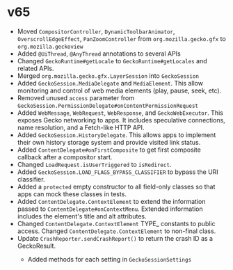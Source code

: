 # v65
- Moved `CompositorController`, `DynamicToolbarAnimator`,
  `OverscrollEdgeEffect`, `PanZoomController` from `org.mozilla.gecko.gfx` to
  `org.mozilla.geckoview`
- Added `@UiThread`, `@AnyThread` annotations to several APIs
- Changed `GeckoRuntime#getLocale` to `GeckoRuntime#getLocales` and related APIs.
- Merged `org.mozilla.gecko.gfx.LayerSession` into `GeckoSession`
- Added `GeckoSession.MediaDelegate` and `MediaElement`. This allow monitoring
  and control of web media elements (play, pause, seek, etc).
- Removed unused `access` parameter from
  `GeckoSession.PermissionDelegate#onContentPermissionRequest`
- Added `WebMessage`, `WebRequest`, `WebResponse`, and `GeckoWebExecutor`. This
  exposes Gecko networking to apps. It includes speculative connections, name
  resolution, and a Fetch-like HTTP API.
- Added `GeckoSession.HistoryDelegate`. This allows apps to implement their own
  history storage system and provide visited link status.
- Added `ContentDelegate#onFirstComposite` to get first composite callback
  after a compositor start.
- Changed `LoadRequest.isUserTriggered` to `isRedirect`.
- Added `GeckoSession.LOAD_FLAGS_BYPASS_CLASSIFIER` to bypass the URI
  classifier.
- Added a `protected` empty constructor to all field-only classes so that apps
  can mock these classes in tests.
- Added `ContentDelegate.ContextElement` to extend the information passed to
  `ContentDelegate#onContextMenu`. Extended information includes the element's
  title and alt attributes.
- Changed `ContentDelegate.ContextElement` TYPE_ constants to public access.
  Changed `ContentDelegate.ContextElement` to non-final class.
- Update `CrashReporter.sendCrashReport()` to return the crash ID as a
  GeckoResult<String>.
  - Added methods for each setting in `GeckoSessionSettings`

[api-version]: 0c3293d38c5723b34aeb348a44c8eb47dcc0253a
